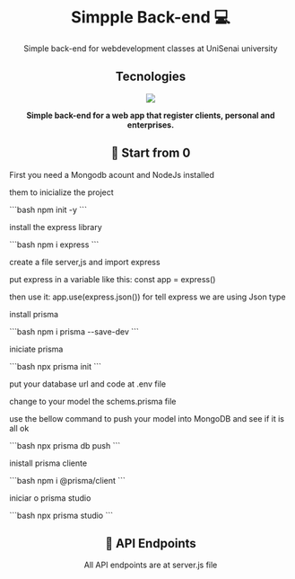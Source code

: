 <h1 align="center" style="font-weight: bold;">Simpple Back-end 💻</h1>
<p align="center">Simple back-end for webdevelopment classes at UniSenai university</p>

<h2 align="center">Tecnologies</h2>

<p align="center">
  <a href="https://skillicons.dev">
    <img src="https://skillicons.dev/icons?i=js,prisma,nodejs,mongodb" />
  </a>
</p>

<p align="center">
  <b>Simple back-end for a web app that register clients, personal and enterprises.</b>
</p>

<h2 align="center" id="started">🚀 Start from 0</h2>
<p>First you need a Mongodb acount and NodeJs installed</p>
<p>them to inicialize the project</p>
```bash
npm init -y
```
<p>install the express library</p>
```bash
npm i express
```
<p>create a file server,js and import express</p>
<p>put express in a variable like this: const app = express()</p>
<p>then use it: app.use(express.json()) for tell express we are using Json type</p>
<p>install prisma</p>
```bash
npm i prisma --save-dev
```
<p>iniciate prisma</p>
```bash
npx prisma init
```
<p>put your database url and code at .env file</p>
<p>change to your model the schems.prisma file</p>
<p>use the bellow command to push your model into MongoDB and see if it is all ok</p>
```bash
npx prisma db push
```
<p>inistall prisma cliente</p>
```bash
npm i @prisma/client
```
<p>iniciar o prisma studio</p>
```bash
npx prisma studio
```
<h2 align="center" id="routes">📍 API Endpoints</h2>
<p align="center"> All API endpoints are at server.js file</p>
